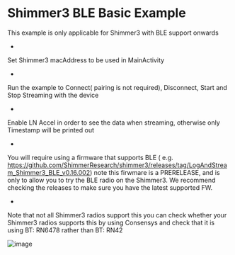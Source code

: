 # Shimmer3 BLE Basic Example

This
example
is
only
applicable
for
Shimmer3
with
BLE
support
onwards

-

Set
Shimmer3
macAddress
to
be
used
in
MainActivity

-

Run
the
example
to
Connect(
pairing
is
not
required),
Disconnect,
Start
and
Stop
Streaming
with
the
device

-

Enable
LN
Accel
in
order
to
see
the
data
when
streaming,
otherwise
only
Timestamp
will
be
printed
out

-

You
will
require
using
a
firmware
that
supports
BLE (
e.g. https://github.com/ShimmerResearch/shimmer3/releases/tag/LogAndStream_Shimmer3_BLE_v0.16.002)
note
this
firwmare
is
a
PRERELEASE,
and
is
only
to
allow
you
to
try
the
BLE
radio
on
the
Shimmer3.
We
recommend
checking
the
releases
to
make
sure
you
have
the
latest
supported
FW.

-

Note
that
not
all
Shimmer3
radios
support
this
you
can
check
whether
your
Shimmer3
radios
supports
this
by
using
Consensys
and
check
that
it
is
using
BT:
RN6478
rather
than
BT:
RN42

![image](https://github.com/ShimmerEngineering/ShimmerAndroidAPI/assets/9572576/25a5a26c-d14a-4890-9592-6b74f07024e0)


